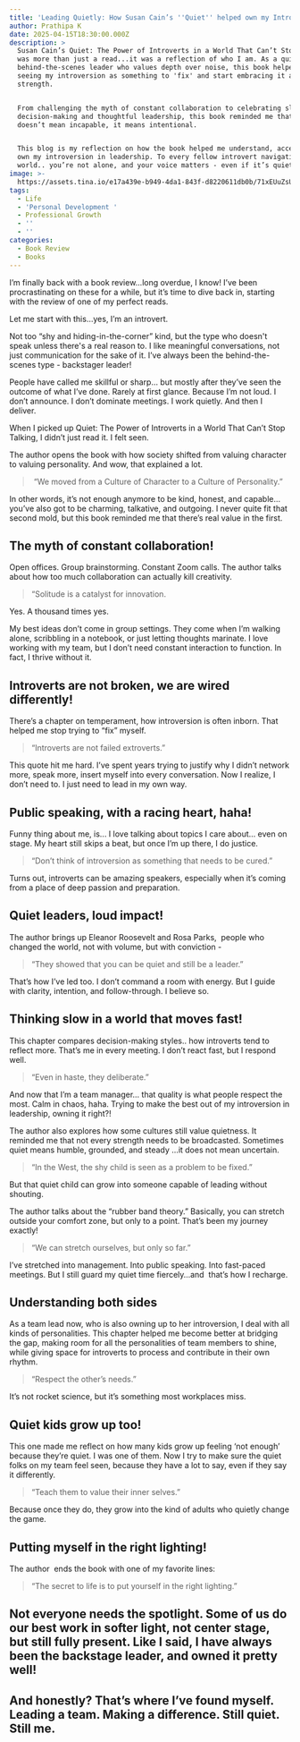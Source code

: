 ```yaml
---
title: 'Leading Quietly: How Susan Cain’s ''Quiet'' helped own my Introversion '
author: Prathipa K
date: 2025-04-15T18:30:00.000Z
description: >
  Susan Cain’s Quiet: The Power of Introverts in a World That Can’t Stop Talking
  was more than just a read...it was a reflection of who I am. As a quiet,
  behind-the-scenes leader who values depth over noise, this book helped me stop
  seeing my introversion as something to 'fix' and start embracing it as a
  strength.


  From challenging the myth of constant collaboration to celebrating slow
  decision-making and thoughtful leadership, this book reminded me that quiet
  doesn’t mean incapable, it means intentional.


  This blog is my reflection on how the book helped me understand, accept, and
  own my introversion in leadership. To every fellow introvert navigating a loud
  world.. you’re not alone, and your voice matters - even if it’s quiet!
image: >-
  https://assets.tina.io/e17a439e-b949-4da1-843f-d8220611db0b/71xEUuZsUoL._AC_UF1000,1000_QL80_.jpg
tags:
  - Life
  - 'Personal Development '
  - Professional Growth
  - ''
  - ''
categories:
  - Book Review
  - Books
---
```


I’m finally back with a book review…long overdue, I know! I’ve been procrastinating on these for a while, but it’s time to dive back in, starting with the review of one of my perfect reads.

Let me start with this…yes, I’m an introvert.

Not too “shy and hiding-in-the-corner” kind, but the type who doesn't speak unless there's a real reason to. I like meaningful conversations, not just communication for the sake of it. I’ve always been the behind-the-scenes type - backstager leader!

People have called me skillful or sharp… but mostly after they’ve seen the outcome of what I’ve done. Rarely at first glance. Because I’m not loud. I don’t announce. I don’t dominate meetings. I work quietly. And then I deliver.

When I picked up Quiet: The Power of Introverts in a World That Can’t Stop Talking, I didn’t just read it. I felt seen.

The author opens the book with how society shifted from valuing character to valuing personality. And wow, that explained a lot.

>  “We moved from a Culture of Character to a Culture of Personality.”

In other words, it’s not enough anymore to be kind, honest, and capable… you’ve also got to be charming, talkative, and outgoing. I never quite fit that second mold, but this book reminded me that there’s real value in the first.

## The myth of constant collaboration!

Open offices. Group brainstorming. Constant Zoom calls. The author talks about how too much collaboration can actually kill creativity.

> “Solitude is a catalyst for innovation.

Yes. A thousand times yes.

My best ideas don’t come in group settings. They come when I’m walking alone, scribbling in a notebook, or just letting thoughts marinate. I love working with my team, but I don’t need constant interaction to function. In fact, I thrive without it. 

## Introverts are not broken, we are wired differently!

There’s a chapter on temperament, how introversion is often inborn. That helped me stop trying to “fix” myself.

> “Introverts are not failed extroverts.”

This quote hit me hard. I’ve spent years trying to justify why I didn’t network more, speak more, insert myself into every conversation. Now I realize, I don’t need to. I just need to lead in my own way.

## Public speaking, with a racing heart, haha! 

Funny thing about me, is... I love talking about topics I care about… even on stage. My heart still skips a beat, but once I’m up there, I do justice.

> “Don’t think of introversion as something that needs to be cured.”

Turns out, introverts can be amazing speakers, especially when it’s coming from a place of deep passion and preparation. 

## Quiet leaders, loud impact!

The author brings up Eleanor Roosevelt and Rosa Parks,  people who changed the world, not with volume, but with conviction -

> “They showed that you can be quiet and still be a leader.”

That’s how I’ve led too. I don’t command a room with energy. But I guide with clarity, intention, and follow-through. I believe so. 

## Thinking slow in a world that moves fast!

This chapter compares decision-making styles.. how introverts tend to reflect more. That’s me in every meeting. I don’t react fast, but I respond well.

> “Even in haste, they deliberate.”

And now that I’m a team manager... that quality is what people respect the most. Calm in chaos, haha. Trying to make the best out of my introversion in leadership, owning it right?!

The author  also explores how some cultures still value quietness. It reminded me that not every strength needs to be broadcasted. Sometimes quiet means humble, grounded, and steady …it does not mean uncertain.

> “In the West, the shy child is seen as a problem to be fixed.”

But that quiet child can grow into someone capable of leading without shouting.

The author talks about the “rubber band theory.” Basically, you can stretch outside your comfort zone, but only to a point. That’s been my journey exactly!

> “We can stretch ourselves, but only so far.”

I’ve stretched into management. Into public speaking. Into fast-paced meetings. But I still guard my quiet time fiercely…and  that’s how I recharge.

## Understanding both sides 

As a team lead now, who is also owning up to her introversion, I deal with all kinds of personalities. This chapter helped me become better at bridging the gap, making room for all the personalities of team members to shine, while giving space for introverts to process and contribute in their own rhythm. 

> “Respect the other’s needs.”

It’s not rocket science, but it’s something most workplaces miss.

## Quiet kids grow up too!

This one made me reflect on how many kids grow up feeling ‘not enough’ because they’re quiet. I was one of them. Now I try to make sure the quiet folks on my team feel seen, because they have a lot to say, even if they say it differently.

> “Teach them to value their inner selves.”

Because once they do, they grow into the kind of adults who quietly change the game.

## Putting myself in the right lighting!

The author  ends the book with one of my favorite lines:

> “The secret to life is to put yourself in the right lighting.”

## Not everyone needs the spotlight. Some of us do our best work in softer light, not center stage, but still fully present. Like I said, I have always been the backstage leader, and owned it pretty well!

## And honestly? That’s where I’ve found myself. Leading a team. Making a difference. Still quiet. Still me.

